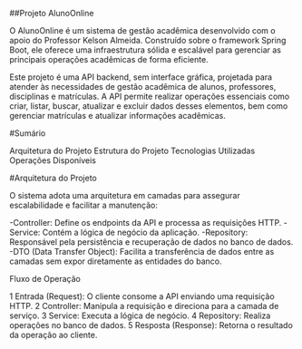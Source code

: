 ##Projeto AlunoOnline

O AlunoOnline é um sistema de gestão acadêmica desenvolvido com o apoio do Professor Kelson Almeida. Construído sobre o framework Spring Boot, ele oferece uma infraestrutura sólida e escalável para gerenciar as principais operações acadêmicas de forma eficiente.

Este projeto é uma API backend, sem interface gráfica, projetada para atender às necessidades de gestão acadêmica de alunos, professores, disciplinas e matrículas. A API permite realizar operações essenciais como criar, listar, buscar, atualizar e excluir dados desses elementos, bem como gerenciar matrículas e atualizar informações acadêmicas.

#Sumário

Arquitetura do Projeto
Estrutura do Projeto
Tecnologias Utilizadas
Operações Disponíveis

#Arquitetura do Projeto

O sistema adota uma arquitetura em camadas para assegurar escalabilidade e facilitar a manutenção:

-Controller: Define os endpoints da API e processa as requisições HTTP.
-Service: Contém a lógica de negócio da aplicação.
-Repository: Responsável pela persistência e recuperação de dados no banco de dados.
-DTO (Data Transfer Object): Facilita a transferência de dados entre as camadas sem expor diretamente as entidades do banco.

Fluxo de Operação

1 Entrada (Request): O cliente consome a API enviando uma requisição HTTP.
2 Controller: Manipula a requisição e direciona para a camada de serviço.
3 Service: Executa a lógica de negócio.
4 Repository: Realiza operações no banco de dados.
5 Resposta (Response): Retorna o resultado da operação ao cliente.
